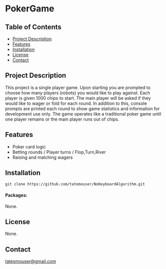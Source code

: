 # PokerGame

## Table of Contents

- [Project Description](#project-description)
- [Features](#features)
- [Installation](#installation)
- [License](#license)
- [Contact](#contact)
 
## Project Description
  This project is a single player game. Upon starting you are prompted to choose how many players (robots) you would like to play against. Each player is given 1000 chips to start. The main player will be asked if they would like to wager or fold for each round. In addition to this, console prompts are printed each round to show game statistics and information for development use only. The game operates like a traditional poker game until one player remains or the main player runs out of chips.
  
## Features
  - Poker card logic
  - Betting rounds / Player turns / Flop,Turn,River
  - Raising and matching wagers
    
## Installation
    git clone https://github.com/tatemouser/NoKeyboardAlgorithm.git

#### Packages:
None. 

## License
None. 

## Contact
tatesmouser@gmail.com
